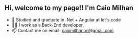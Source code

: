 ## Hi, welcome to my page!! I'm Caio Milhan

- 🌱 Studied and graduate in .Net + Angular at let´s code
- 👨‍💻 I work as a Back-End developer.
- 📫 Contact me on email: caiomilhan.m@gmail.com
